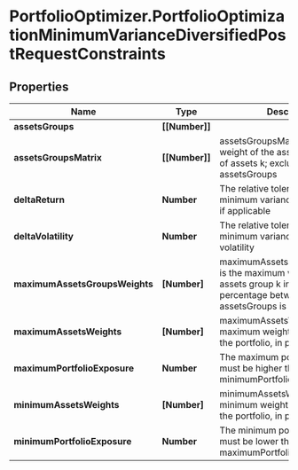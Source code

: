 # PortfolioOptimizer.PortfolioOptimizationMinimumVarianceDiversifiedPostRequestConstraints

## Properties

Name | Type | Description | Notes
------------ | ------------- | ------------- | -------------
**assetsGroups** | **[[Number]]** |  | [optional] 
**assetsGroupsMatrix** | **[[Number]]** | assetsGroupsMatrix[k][i] is the weight of the asset i in the group of assets k; exclusive with assetsGroups | [optional] 
**deltaReturn** | **Number** | The relative tolerance over the minimum variance portfolio return, if applicable | [optional] [default to 0.1]
**deltaVolatility** | **Number** | The relative tolerance over the minimum variance portfolio volatility | [optional] [default to 0.1]
**maximumAssetsGroupsWeights** | **[Number]** | maximumAssetsGroupsWeights[k] is the maximum weight of the assets group k in the portfolio, in percentage between 0 and 1 if assetsGroups is provided | [optional] 
**maximumAssetsWeights** | **[Number]** | maximumAssetsWeights[i] is the maximum weight of the asset i in the portfolio, in percentage | [optional] 
**maximumPortfolioExposure** | **Number** | The maximum portfolio exposure; must be higher than or equal to minimumPortfolioExposure | [optional] [default to 1]
**minimumAssetsWeights** | **[Number]** | minimumAssetsWeights[i] is the minimum weight of the asset i in the portfolio, in percentage | [optional] 
**minimumPortfolioExposure** | **Number** | The minimum portfolio exposure; must be lower than or equal to maximumPortfolioExposure | [optional] [default to 1]


